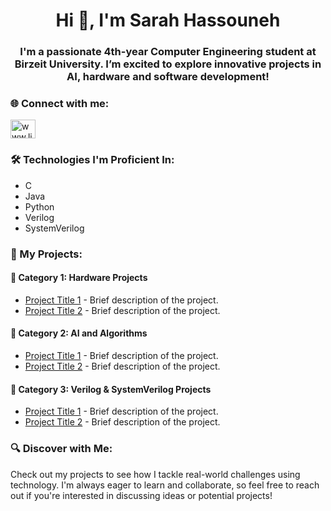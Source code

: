 <h1 align="center">Hi 👋, I'm Sarah Hassouneh</h1>
<h3 align="center">I'm a passionate 4th-year Computer Engineering student at Birzeit University. I’m excited to explore innovative projects in AI, hardware and software development!</h3>

<h3 align="left">🌐 Connect with me:</h3>
<p align="left">
<a href="https://linkedin.com/in/www.linkedin.com/in/sarah-hassouneh-508301290" target="blank"><img align="center" src="https://raw.githubusercontent.com/rahuldkjain/github-profile-readme-generator/master/src/images/icons/Social/linked-in-alt.svg" alt="www.linkedin.com/in/sarah-hassouneh-508301290" height="30" width="40" /></a>
</p>

<h3 align="left">🛠️ Technologies I'm Proficient In:</h3>
<ul>
  <li>C</li>
  <li>Java</li>
  <li>Python</li>
  <li>Verilog</li>
  <li>SystemVerilog</li>
</ul>

<h3 align="left">📂 My Projects:</h3>

<h4>🔧 Category 1: Hardware Projects</h4>
<ul>
    <li><a href="link-to-your-hardware-project">Project Title 1</a> - Brief description of the project.</li>
    <li><a href="link-to-your-hardware-project">Project Title 2</a> - Brief description of the project.</li>
</ul>

<h4>🔧 Category 2: AI and Algorithms</h4>
<ul>
    <li><a href="link-to-your-ai-project">Project Title 1</a> - Brief description of the project.</li>
    <li><a href="link-to-your-dsa-project">Project Title 2</a> - Brief description of the project.</li>
</ul>

<h4>🔧 Category 3: Verilog & SystemVerilog Projects</h4>
<ul>
    <li><a href="link-to-your-verilog-project">Project Title 1</a> - Brief description of the project.</li>
    <li><a href="link-to-your-systemverilog-project">Project Title 2</a> - Brief description of the project.</li>
</ul>

<h3 align="left">🔍 Discover with Me:</h3>
<p>Check out my projects to see how I tackle real-world challenges using technology. I'm always eager to learn and collaborate, so feel free to reach out if you're interested in discussing ideas or potential projects!</p>
